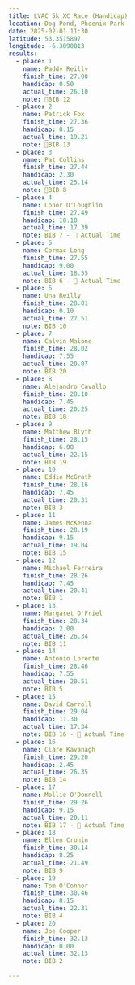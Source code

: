 ```yaml
---
title: LVAC 5k XC Race (Handicap)
location: Dog Pond, Phoenix Park
date: 2025-02-01 11:30
latitude: 53.3515897
longitude: -6.3090013
results:
  - place: 1
    name: Paddy Reilly
    finish_time: 27.00
    handicap: 0.50
    actual_time: 26.10
    note: 🥇BIB 12
  - place: 2
    name: Patrick Fox
    finish_time: 27.36
    handicap: 8.15
    actual_time: 19.21
    note: 🥈BIB 13
  - place: 3
    name: Pat Collins
    finish_time: 27.44
    handicap: 2.30
    actual_time: 25.14
    note: 🥉BIB 8
  - place: 4
    name: Conor O'Loughlin
    finish_time: 27.49
    handicap: 10.10
    actual_time: 17.39
    note: BIB 7 - 🥈 Actual Time
  - place: 5
    name: Cormac Long
    finish_time: 27.55
    handicap: 9.00
    actual_time: 18.55
    note: BIB 6 - 🥉 Actual Time
  - place: 6
    name: Una Reilly
    finish_time: 28.01
    handicap: 0.10
    actual_time: 27.51
    note: BIB 10
  - place: 7
    name: Calvin Malone
    finish_time: 28.02
    handicap: 7.55
    actual_time: 20.07
    note: BIB 20
  - place: 8
    name: Alejandro Cavallo
    finish_time: 28.10
    handicap: 7.45
    actual_time: 20.25
    note: BIB 18
  - place: 9
    name: Matthew Blyth
    finish_time: 28.15
    handicap: 6.00
    actual_time: 22.15
    note: BIB 19
  - place: 10
    name: Eddie McGrath
    finish_time: 28.16
    handicap: 7.45
    actual_time: 20.31
    note: BIB 3
  - place: 11
    name: James McKenna
    finish_time: 28.19
    handicap: 9.15
    actual_time: 19.04
    note: BIB 15
  - place: 12
    name: Michael Ferreira
    finish_time: 28.26
    handicap: 7.45
    actual_time: 20.41
    note: BIB 1
  - place: 13
    name: Margaret O'Friel
    finish_time: 28.34
    handicap: 2.00
    actual_time: 26.34
    note: BIB 11
  - place: 14
    name: Antonio Lorente
    finish_time: 28.46
    handicap: 7.55
    actual_time: 20.51
    note: BIB 5
  - place: 15
    name: David Carroll
    finish_time: 29.04
    handicap: 11.30
    actual_time: 17.34
    note: BIB 16 - 🥇 Actual Time
  - place: 16
    name: Clare Kavanagh
    finish_time: 29.20
    handicap: 2.45
    actual_time: 26.35
    note: BIB 14
  - place: 17
    name: Mollie O'Donnell
    finish_time: 29.26
    handicap: 9.15
    actual_time: 20.11
    note: BIB 17 - 🥇 Actual Time
  - place: 18
    name: Ellen Cronin
    finish_time: 30.14
    handicap: 8.25
    actual_time: 21.49
    note: BIB 9
  - place: 19
    name: Tom O'Connor
    finish_time: 30.46
    handicap: 8.15
    actual_time: 22.31
    note: BIB 4
  - place: 20
    name: Joe Cooper
    finish_time: 32.13
    handicap: 0.00
    actual_time: 32.13
    note: BIB 2

---
```

